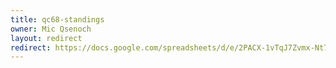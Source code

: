 ```yaml
---
title: qc68-standings
owner: Mic Qsenoch
layout: redirect
redirect: https://docs.google.com/spreadsheets/d/e/2PACX-1vTqJ7Zvmx-Nt77fMh6gUWVLxwXk-xVzkdzHArPxr1TMnXO17i-2WkZLcmubx5K8MC8Amrx0icAijJTk/pubhtml
---
```

